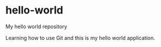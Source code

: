 # hello-world
My hello world repository

Learning how to use Git and this is my hello world application.
